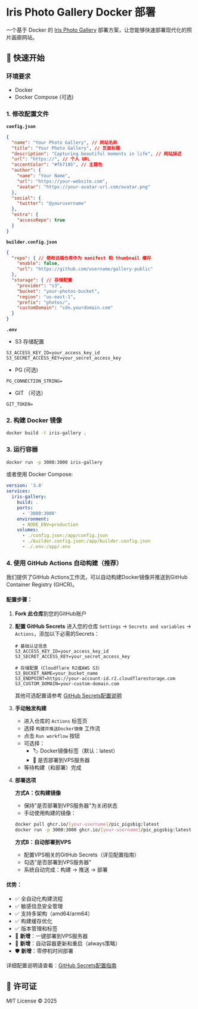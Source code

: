 # Iris Photo Gallery Docker 部署

一个基于 Docker 的 [Iris Photo Gallery](https://github.com/Iris-Photo-Gallery/iris) 部署方案，让您能够快速部署现代化的照片画廊网站。

## 🚀 快速开始

### 环境要求

- Docker
- Docker Compose (可选)

### 1. 修改配置文件

**`config.json`**

```json
{
  "name": "Your Photo Gallery", // 网站名称
  "title": "Your Photo Gallery", // 页面标题
  "description": "Capturing beautiful moments in life", // 网站描述
  "url": "https://", // 个人 URL
  "accentColor": "#fb7185", // 主题色
  "author": {
    "name": "Your Name",
    "url": "https://your-website.com",
    "avatar": "https://your-avatar-url.com/avatar.png"
  },
  "social": {
    "twitter": "@yourusername"
  },
  "extra": {
    "accessRepo": true
  }
}
```

**`builder.config.json`**

```json
{
  "repo": { // 使用远端仓库作为 manifest 和 thumbnail 缓存
    "enable": false,
    "url": "https://github.com/username/gallery-public"
  },
  "storage": { // 存储配置
    "provider": "s3",
    "bucket": "your-photos-bucket",
    "region": "us-east-1",
    "prefix": "photos/",
    "customDomain": "cdn.yourdomain.com"
  }
}
```

**`.env`**

- S3 存储配置

```
S3_ACCESS_KEY_ID=your_access_key_id
S3_SECRET_ACCESS_KEY=your_secret_access_key
```

- PG (可选)

```
PG_CONNECTION_STRING=
```

- GIT （可选）

```
GIT_TOKEN=
```

### 2. 构建 Docker 镜像

```bash
docker build -t iris-gallery .
```

### 3. 运行容器

```bash
docker run -p 3000:3000 iris-gallery
```

或者使用 Docker Compose:

```yaml
version: '3.8'
services:
  iris-gallery:
    build: .
    ports:
      - '3000:3000'
    environment:
      - NODE_ENV=production
    volumes:
      - ./config.json:/app/config.json
      - ./builder.config.json:/app/builder.config.json
      - ./.env:/app/.env
```

### 4. 使用 GitHub Actions 自动构建（推荐）

我们提供了GitHub Actions工作流，可以自动构建Docker镜像并推送到GitHub Container Registry (GHCR)。

#### 配置步骤：

1. **Fork 此仓库**到您的GitHub账户

2. **配置 GitHub Secrets**
   进入您的仓库 `Settings` → `Secrets and variables` → `Actions`，添加以下必需的Secrets：
   
   ```
   # 基础认证信息
   S3_ACCESS_KEY_ID=your_access_key_id
   S3_SECRET_ACCESS_KEY=your_secret_access_key
   
   # 存储配置（Cloudflare R2或AWS S3）
   S3_BUCKET_NAME=your_bucket_name
   S3_ENDPOINT=https://your-account-id.r2.cloudflarestorage.com
   S3_CUSTOM_DOMAIN=your-custom-domain.com
   ```
   
   其他可选配置请参考 [GitHub Secrets配置说明](./github-secrets-setup.md)

3. **手动触发构建**
   - 进入仓库的 `Actions` 标签页
   - 选择 `构建并推送Docker镜像` 工作流
   - 点击 `Run workflow` 按钮
   - 可选择：
     - 🏷️ Docker镜像标签（默认：latest）
     - 🚀 是否部署到VPS服务器
   - 等待构建（和部署）完成

4. **部署选项**

   **方式A：仅构建镜像**
   - 保持"是否部署到VPS服务器"为关闭状态
   - 手动使用构建的镜像：
   ```bash
   docker pull ghcr.io/[your-username]/pic_pigsbig:latest
   docker run -p 3000:3000 ghcr.io/[your-username]/pic_pigsbig:latest
   ```

   **方式B：自动部署到VPS**
   - 配置VPS相关的GitHub Secrets（详见配置指南）
   - 勾选"是否部署到VPS服务器"
   - 系统自动完成：构建 → 推送 → 部署

#### 优势：
- ✅ 全自动化构建流程
- ✅ 敏感信息安全管理
- ✅ 支持多架构（amd64/arm64）
- ✅ 构建缓存优化
- ✅ 版本管理和标签
- 🚀 **新增**：一键部署到VPS服务器
- 🔄 **新增**：自动容器更新和重启（always策略）
- 🛡️ **新增**：零停机时间部署

详细配置说明请查看：[GitHub Secrets配置指南](./github-secrets-setup.md)

## 📄 许可证

MIT License © 2025
